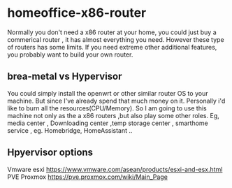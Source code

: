 # homeoffice-x86-router
Normally you don't need a x86 router at your home, you could just buy a commerical router , it has almost everything you need. However these type of routers has some limits. If you need extreme other additional features, you probably want to build your own router. <br>

## brea-metal vs Hypervisor
You could simply install the openwrt or other similar router OS to your machine. But since I've already spend that much money on it. Personally i'd like to burn all the resources(CPU/Memory). So I am going to use this machine not only as the a x86 routers ,but also play some other roles.  Eg, media center , Downloading center ,temp storage center , smarthome service , eg. Homebridge, HomeAssistant ..</br>

## Hpyervisor options
Vmware esxi https://www.vmware.com/asean/products/esxi-and-esx.html </br>
PVE Proxmox https://pve.proxmox.com/wiki/Main_Page </br>

